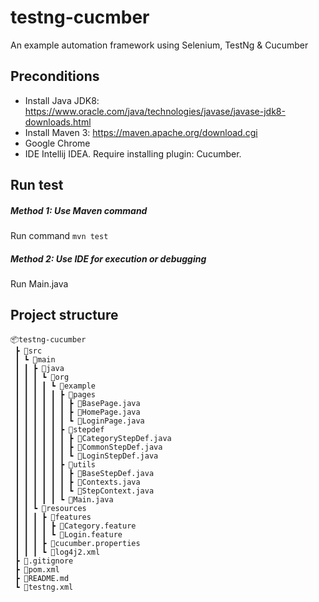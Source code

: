 # testng-cucmber
An example automation framework using Selenium, TestNg &amp; Cucumber

## Preconditions
- Install Java JDK8: https://www.oracle.com/java/technologies/javase/javase-jdk8-downloads.html
- Install Maven 3: https://maven.apache.org/download.cgi
- Google Chrome
- IDE Intellij IDEA. Require installing plugin: Cucumber.

## Run test
##### Method 1: Use Maven command
Run command ```mvn test```

##### Method 2: Use IDE for execution or debugging
Run Main.java

## Project structure
```$xslt
📦testng-cucumber
 ┣ 📂src
 ┃ ┗ 📂main
 ┃ ┃ ┣ 📂java
 ┃ ┃ ┃ ┗ 📂org
 ┃ ┃ ┃ ┃ ┗ 📂example
 ┃ ┃ ┃ ┃ ┃ ┣ 📂pages
 ┃ ┃ ┃ ┃ ┃ ┃ ┣ 📜BasePage.java
 ┃ ┃ ┃ ┃ ┃ ┃ ┣ 📜HomePage.java
 ┃ ┃ ┃ ┃ ┃ ┃ ┗ 📜LoginPage.java
 ┃ ┃ ┃ ┃ ┃ ┣ 📂stepdef
 ┃ ┃ ┃ ┃ ┃ ┃ ┣ 📜CategoryStepDef.java
 ┃ ┃ ┃ ┃ ┃ ┃ ┣ 📜CommonStepDef.java
 ┃ ┃ ┃ ┃ ┃ ┃ ┗ 📜LoginStepDef.java
 ┃ ┃ ┃ ┃ ┃ ┣ 📂utils
 ┃ ┃ ┃ ┃ ┃ ┃ ┣ 📜BaseStepDef.java
 ┃ ┃ ┃ ┃ ┃ ┃ ┣ 📜Contexts.java
 ┃ ┃ ┃ ┃ ┃ ┃ ┗ 📜StepContext.java
 ┃ ┃ ┃ ┃ ┃ ┗ 📜Main.java
 ┃ ┃ ┗ 📂resources
 ┃ ┃ ┃ ┣ 📂features
 ┃ ┃ ┃ ┃ ┣ 📜Category.feature
 ┃ ┃ ┃ ┃ ┗ 📜Login.feature
 ┃ ┃ ┃ ┣ 📜cucumber.properties
 ┃ ┃ ┃ ┗ 📜log4j2.xml
 ┣ 📜.gitignore
 ┣ 📜pom.xml
 ┣ 📜README.md
 ┗ 📜testng.xml
```
